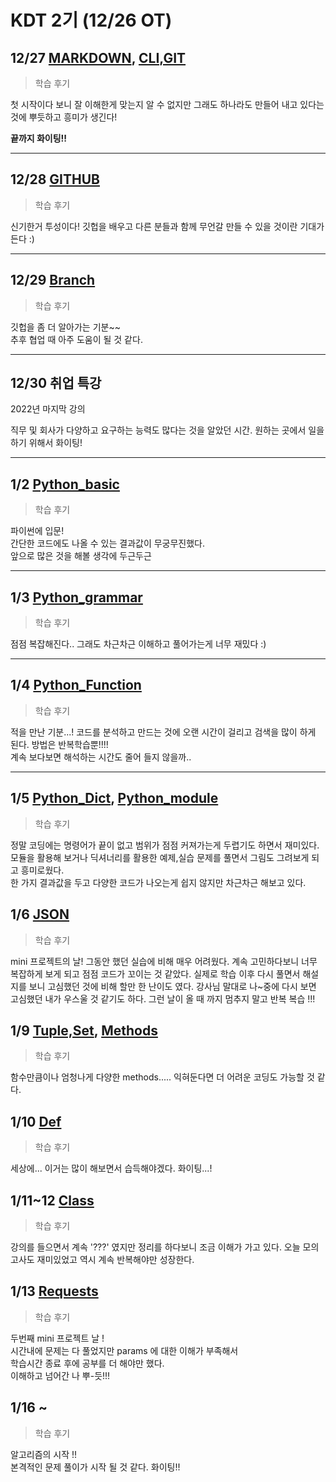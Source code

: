 # KDT 2기 (12/26 OT)

## 12/27 [MARKDOWN](../markdown/markdown.md),   [CLI,GIT](./DEC27(GIT).md)

>학습 후기

첫 시작이다 보니 잘 이해한게 맞는지 알 수 없지만
그래도 하나라도 만들어 내고 있다는 것에 뿌듯하고 흥미가 생긴다!

**끝까지 화이팅!!**

---

## 12/28 [GITHUB](./DEC28(GITHUB).md)
>학습 후기

신기한거 투성이다! 깃헙을 배우고 다른 분들과 함께 무언갈 만들 수 있을 것이란 기대가 든다 :)

---

## 12/29 [Branch](DEC29(Branch).md)
>학습 후기

깃헙을 좀 더 알아가는 기분~~<br/>
추후 협업 때 아주 도움이 될 것 같다.

---
## 12/30 취업 특강
2022년 마지막 강의

직무 및 회사가 다양하고 요구하는 능력도 많다는 것을 알았던 시간.
원하는 곳에서 일을 하기 위해서 화이팅!

---

## 1/2 [Python_basic](JAN02(Python_Basic).md)
>학습 후기

파이썬에 입문!</br>
간단한 코드에도 나올 수 있는 결과값이 무궁무진했다.<br/>
앞으로 많은 것을 해볼 생각에 두근두근

---

## 1/3 [Python_grammar](JAN03(Python_ControlStatement).md)
>학습 후기

점점 복잡해진다..
그래도 차근차근 이해하고 풀어가는게 너무 재밌다 :)

---

## 1/4 [Python_Function](JAN04(Python_Function).md)
>학습 후기

적을 만난 기분...!
코드를 분석하고 만드는 것에 오랜 시간이 걸리고 검색을 많이 하게 된다. 방법은 반복학습뿐!!!!<br/>
계속 보다보면 해석하는 시간도 줄어 들지 않을까..

---

## 1/5 [Python_Dict](JAN05_1(Python_Dict).md), [Python_module](JAN05_2(Python_module).md)

>학습 후기

정말 코딩에는 명령어가 끝이 없고 범위가 점점 커져가는게 두렵기도 하면서 재미있다.<br/> 
모듈을 활용해 보거나 딕셔너리를 활용한 예제,실습 문제를 풀면서 그림도 그려보게 되고 흥미로웠다.<br/>
한 가지 결과값을 두고 다양한 코드가 나오는게 쉽지 않지만 차근차근 해보고 있다.

## 1/6 [JSON](JAN06(JASON).md)
> 학습 후기

mini 프로젝트의 날! 그동안 했던 실습에 비해 매우 어려웠다.
계속 고민하다보니 너무 복잡하게 보게 되고 점점 코드가 꼬이는 것 같았다.
실제로 학습 이후 다시 풀면서 해설지를 보니 고심했던 것에 비해 할만 한 난이도 였다. 강사님 말대로 나~중에 다시 보면 고심했던 내가 우스울 것 같기도 하다.
그런 날이 올 때 까지 멈추지 말고 반복 복습 !!!

## 1/9 [Tuple,Set](JAN09_1(Tuple,Set).md), [Methods](JAN09_2(Methods).md)
>학습 후기

함수만큼이나 엄청나게 다양한 methods.....
익혀둔다면 더 어려운 코딩도 가능할 것 같다.

## 1/10 [Def](JAN10(Def).md)

> 학습 후기

세상에... 이거는 많이 해보면서 습득해야겠다. 화이팅...!

## 1/11~12 [Class](JAN11~12(Class).md)
> 학습 후기

강의를 들으면서 계속 '???' 였지만 정리를 하다보니 조금 이해가 가고 있다.
오늘 모의고사도 재미있었고 역시 계속 반복해야만 성장한다.

## 1/13 [Requests](JAN13(Requests).md)
> 학습 후기

두번째 mini 프로젝트 날 !<br/> 
시간내에 문제는 다 풀었지만 params 에 대한 이해가 부족해서<br/>
학습시간 종료 후에 공부를 더 해야만 했다.<br/>
이해하고 넘어간 나 뿌-듯!!!

## 1/16 ~ 

> 학습 후기

알고리즘의 시작 !! <br/>
본격적인 문제 풀이가 시작 될 것 같다.
화이팅!!

